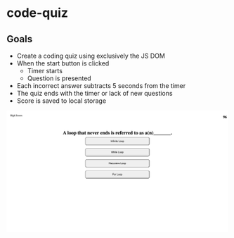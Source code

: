 # code-quiz

## Goals
- Create a coding quiz using exclusively the JS DOM
- When the start button is clicked
    - Timer starts
    - Question is presented
- Each incorrect answer subtracts 5 seconds from the timer
- The quiz ends with the timer or lack of new questions
- Score is saved to local storage

![pic of webpage](quiz.png)